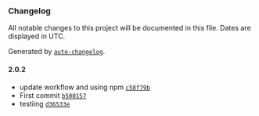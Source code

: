### Changelog

All notable changes to this project will be documented in this file. Dates are displayed in UTC.

Generated by [`auto-changelog`](https://github.com/CookPete/auto-changelog).

#### 2.0.2

- update workflow and using npm [`c58f79b`](https://github.com/Sidox-ops/ci_cd_cours/commit/c58f79b33285dd5676bdfdb95ee94331b5499373)
- First commit [`b500157`](https://github.com/Sidox-ops/ci_cd_cours/commit/b50015746a0070527701cc6088e8caf30136df6c)
- testiing [`d36533e`](https://github.com/Sidox-ops/ci_cd_cours/commit/d36533e09d3cad2181edfb40175335b0eb39e1af)
